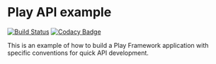# Play API example

[![Build Status](https://travis-ci.org/jtescher/play-api.svg)](https://travis-ci.org/jtescher/play-api)
[![Codacy Badge](https://api.codacy.com/project/badge/grade/0833151a4327414eb7c01c9c7e7c4826)](https://www.codacy.com/app/jatescher/play-api)

This is an example of how to build a Play Framework application with specific conventions for quick API development.
